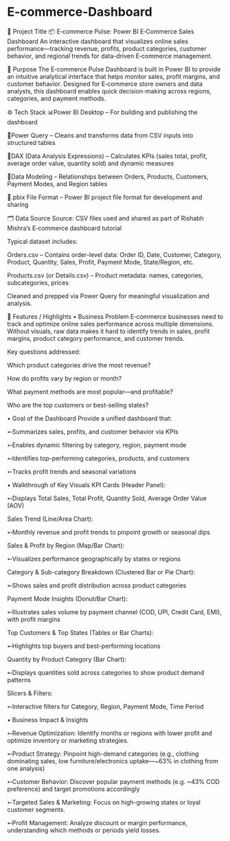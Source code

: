 # E-commerce-Dashboard

🛒 Project Title 
📦 E‑commerce Pulse: Power BI E‑Commerce Sales Dashboard
An interactive dashboard that visualizes online sales performance—tracking revenue, profits, product categories, customer behavior, and regional trends for data-driven E‑commerce management.

🎯 Purpose
The E‑commerce Pulse Dashboard is built in Power BI to provide an intuitive analytical interface that helps monitor sales, profit margins, and customer behavior. Designed for E‑commerce store owners and data analysts, this dashboard enables quick decision-making across regions, categories, and payment methods.

⚙️ Tech Stack
📊Power BI Desktop – For building and publishing the dashboard

📂Power Query – Cleans and transforms data from CSV inputs into structured tables

🧠DAX (Data Analysis Expressions) – Calculates KPIs (sales total, profit, average order value, quantity sold) and dynamic measures

📝Data Modeling – Relationships between Orders, Products, Customers, Payment Modes, and Region tables

📁.pbix File Format – Power BI project file format for development and sharing

🗂️ Data Source
Source: CSV files used and shared as part of Rishabh Mishra’s E‑commerce dashboard tutorial 

Typical dataset includes:

Orders.csv – Contains order-level data: Order ID, Date, Customer, Category, Product, Quantity, Sales, Profit, Payment Mode, State/Region, etc.

Products.csv (or Details.csv) – Product metadata: names, categories, subcategories, prices

Cleaned and prepped via Power Query for meaningful visualization and analysis.

🌟 Features / Highlights
• Business Problem
E‑commerce businesses need to track and optimize online sales performance across multiple dimensions. Without visuals, raw data makes it hard to identify trends in sales, profit margins, product category performance, and customer trends.

Key questions addressed:

Which product categories drive the most revenue?

How do profits vary by region or month?

What payment methods are most popular—and profitable?

Who are the top customers or best-selling states?

• Goal of the Dashboard
Provide a unified dashboard that:

➵Summarizes sales, profits, and customer behavior via KPIs

➵Enables dynamic filtering by category, region, payment mode

➵Identifies top-performing categories, products, and customers

➵Tracks profit trends and seasonal variations

• Walkthrough of Key Visuals
KPI Cards (Header Panel):

➵Displays Total Sales, Total Profit, Quantity Sold, Average Order Value (AOV)

Sales Trend (Line/Area Chart):

➵Monthly revenue and profit trends to pinpoint growth or seasonal dips

Sales & Profit by Region (Map/Bar Chart):

➵Visualizes performance geographically by states or regions

Category & Sub-category Breakdown (Clustered Bar or Pie Chart):

➵Shows sales and profit distribution across product categories

Payment Mode Insights (Donut/Bar Chart):

➵Illustrates sales volume by payment channel (COD, UPI, Credit Card, EMI), with profit margins

Top Customers & Top States (Tables or Bar Charts):

➵Highlights top buyers and best-performing locations

Quantity by Product Category (Bar Chart):

➵Displays quantities sold across categories to show product demand patterns

Slicers & Filters:

➵Interactive filters for Category, Region, Payment Mode, Time Period

• Business Impact & Insights

➵Revenue Optimization: Identify months or regions with lower profit and optimize inventory or marketing strategies.

➵Product Strategy: Pinpoint high-demand categories (e.g., clothing dominating sales, low furniture/electronics uptake—~63% in clothing from one analysis) 

➵Customer Behavior: Discover popular payment methods (e.g. ~43% COD preference) and target promotions accordingly 

➵Targeted Sales & Marketing: Focus on high-growing states or loyal customer segments.

➵Profit Management: Analyze discount or margin performance, understanding which methods or periods yield losses.

